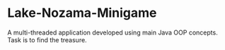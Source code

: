 # Lake-Nozama-Minigame

A multi-threaded application developed using main Java OOP concepts. Task is to find the treasure. 
